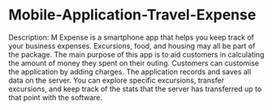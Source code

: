 # Mobile-Application-Travel-Expense
Description:
M Expense is a smartphone app that helps you keep track of your business expenses. Excursions, 
food, and housing may all be part of the package. The main purpose of this app is to aid customers in 
calculating the amount of money they spent on their outing. Customers can customise the application 
by adding charges. The application records and saves all data on the server. You can explore specific 
excursions, transfer excursions, and keep track of the stats that the server has transferred up to that 
point with the software.

